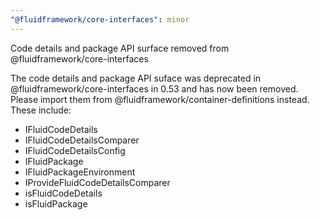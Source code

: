 ```yaml
---
"@fluidframework/core-interfaces": minor
---
```


Code details and package API surface removed from @fluidframework/core-interfaces

The code details and package API suface was deprecated in @fluidframework/core-interfaces in 0.53 and has now been removed.  Please import them from @fluidframework/container-definitions instead.  These include:

- IFluidCodeDetails
- IFluidCodeDetailsComparer
- IFluidCodeDetailsConfig
- IFluidPackage
- IFluidPackageEnvironment
- IProvideFluidCodeDetailsComparer
- isFluidCodeDetails
- isFluidPackage
